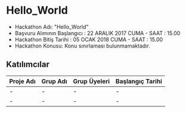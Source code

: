 # Hello_World 
- Hackathon Adı: "Hello_World" 
- Başvuru Alımının Başlangıcı : 22 ARALIK 2017 CUMA - SAAT : 15.00
- Hackathon Bitiş Tarihi : 05 OCAK 2018 CUMA - SAAT : 15.00
- Hackathon Konusu:
  Konu sınırlaması bulunmamaktadır.
  
## Katılımcılar
| Proje Adı  | Grup Adı | Grup Üyeleri | Başlangıç Tarihi |
| ------------- | ------------- | ------------- | ------------- |
|  - | - | - | - |
|  - | - | - | - |
